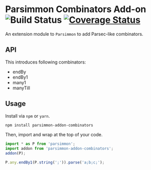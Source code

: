 Parsimmon Combinators Add-on ![Build Status](https://travis-ci.org/karak/parsimmon-addon-combinators.svg?branch=master)
[![Coverage Status](https://coveralls.io/repos/github/karak/parsimmon-addon-combinators/badge.svg?branch=master)](https://coveralls.io/github/karak/parsimmon-addon-combinators?branch=master)
==========================

An extension module to `Parsimmon` to add Parsec-like combinators.

API
----

This introduces following combinators:

* endBy
* endBy1
* many1
* manyTill

Usage
-----

Install via `npm` or `yarn`.

```bash
npm install parsimmon-addon-combinators
```

Then, import and wrap at the top of your code.

```javascript
import * as P from 'parsimmon';
import addon from 'parsimmon-addon-combinators';
addon(P);

P.any.endBy1(P.string(';')).parse('a;b;c;');
```
